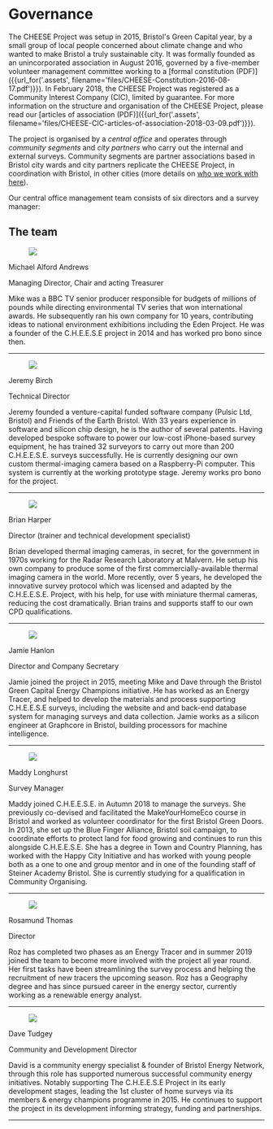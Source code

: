 
# Governance

The CHEESE Project was setup in 2015, Bristol's Green Capital year, by a small
group of local people concerned about climate change and who wanted to make
Bristol a truly sustainable city. It was formally founded as an unincorporated
association in August 2016, governed by a five-member volunteer management
committee working to a [formal constitution (PDF)]({{url_for('.assets',
filename='files/CHEESE-Constitution-2016-08-17.pdf')}}). In February 2018, the
CHEESE Project was registered as a Community Interest Company (CIC), limited by
guarantee. For more information on the structure and organisation of the CHEESE
Project, please read our [articles of association (PDF)]({{url_for('.assets',
filename='files/CHEESE-CIC-articles-of-association-2018-03-09.pdf')}}).

The project is organised by a *central office* and operates through
*community segments* and *city partners* who carry out the internal and
external surveys. Community segments are partner associations based in Bristol
city wards and city partners replicate the CHEESE Project, in coordination with
Bristol, in other cities (more details on [who we work with here](/partners)).

Our central office management team consists of six directors and a survey
manager:

## The team

<div class="container">
<div class="row">

  <div class="col-sm">
  <figure class="figure">
  <img class="img-fluid" src="{{'images/people/mike-2.jpg'|thumbnail('247x247')}}">
  </figure>
  <p class="lead">Michael Alford Andrews</p>
  <p>Managing Director, Chair and acting Treasurer</strong></p>

  <p>Mike was a BBC TV senior producer responsible for budgets of millions of
  pounds while directing environmental TV series that won international awards.
  He subsequently ran his own company for 10 years, contributing ideas to
  national environment exhibitions including the Eden Project. He was a founder of
  the C.H.E.E.S.E project in 2014 and has worked pro bono since then. </p>

  <hr>
  </div>

  <div class="col-sm">
  <figure class="figure">
  <img class="img-fluid" src="{{'images/people/jeremy-2.jpg'|thumbnail('247x247')}}">
  </figure>
  <p class="lead">Jeremy Birch</p>
  <p>Technical Director</p>

  <p>Jeremy founded a venture-capital funded software company (Pulsic Ltd,
Bristol) and Friends of the Earth Bristol. With 33 years experience in software
and silicon chip design, he is the author of several patents. Having developed
bespoke software to power our low-cost iPhone-based survey equipment, he has
trained 32 surveyors to carry out more than 200 C.H.E.E.S.E. surveys
successfully. He is currently designing our own custom thermal-imaging camera
based on a Raspberry-Pi computer. This system is currently at the working
prototype stage. Jeremy works pro bono for the project. </p>

  <hr>
  </div>

</div>
<div class="row">

  <a name="brian-harper"></a>
  <div class="col-sm">
  <figure class="figure">
  <img class="img-fluid" src="{{'images/people/brian-bike.jpg'|thumbnail('247x247')}}">
  </figure>
  <p class="lead">Brian Harper</p>
  <p>Director (trainer and technical development specialist)</p>

  <p>Brian developed thermal imaging cameras, in secret, for the government in
  1970s working for the Radar Research Laboratory at Malvern. He setup his own
  company to produce some of the first commercially-available thermal imaging
  camera in the world. More recently, over 5 years, he developed the innovative
  survey protocol which was licensed and adapted by the C.H.E.E.S.E. Project,
  with his help, for use with miniature thermal cameras, reducing the cost
  dramatically. Brian trains and supports staff to our own CPD qualifications.</p>

  <hr>
  </div>

  <div class="col-sm">
  <figure class="figure">
  <img class="img-fluid" src="{{'images/people/jamie.jpg'|thumbnail('247x247')}}">
  </figure>
  <p class="lead">Jamie Hanlon</p>
  <p>Director and Company Secretary</p>

  <p>Jamie joined the project in 2015, meeting Mike and Dave through the Bristol
  Green Capital Energy Champions initiative. He has worked as an Energy Tracer,
  and helped to develop the materials and process supporting C.H.E.E.S.E surveys,
  including the website and and back-end database system for managing surveys and
  data collection. Jamie works as a silicon engineer at Graphcore in Bristol,
  building processors for machine intelligence.</p>

  <hr>
  </div>

</div>
<div class="row">

  <div class="col-sm">
  <a name="maddy-longhurst"></a>
  <figure class="figure">
  <img class="img-fluid" src="{{'images/people/maddy.jpg'|thumbnail('247x247')}}">
  </figure>
  <p class="lead">Maddy Longhurst</p>
  <p>Survey Manager</p>

  <p>Maddy joined C.H.E.E.S.E. in Autumn 2018 to manage the surveys. She
  previously co-devised and facilitated the MakeYourHomeEco course in Bristol and
  worked as volunteer coordinator for the first Bristol Green Doors. In 2013, she
  set up the Blue Finger Alliance, Bristol soil campaign, to coordinate efforts
  to protect land for food growing and continues to run this alongside
  C.H.E.E.S.E. She has a degree in Town and Country Planning, has worked with the
  Happy City Initiative and has worked with young people both as a one to one and
  group mentor and in one of the founding staff of Steiner Academy Bristol. She
  is currently studying for a qualification in Community Organising.</p>

  <hr>
  </div>

  <div class="col-sm">
  <figure class="figure">
  <img class="img-fluid" src="{{'images/people/Roz-Thomas.jpg'|thumbnail('247x247')}}">
  </figure>
  <p class="lead">Rosamund Thomas</p>
  <p>Director</p>

  <p> Roz has completed two phases as an Energy Tracer and in summer 2019
joined the team to become more involved with the project all year round. Her
first tasks have been streamlining the survey process and helping the
recruitment of new tracers the upcoming season. Roz has a Geography degree and
has since pursued career in the energy sector, currently working as a renewable
energy analyst.</p>

  <hr>
  </div>

</div>
<div class="row">

  <div class="col-sm">
  <figure class="figure">
  <img class="img-fluid" src="{{'images/people/dave-1.jpg'|thumbnail('247x247')}}">
  </figure>
  <p class="lead">Dave Tudgey</p>
  <p>Community and Development Director</p>

  <p> David is a community energy specialist & founder of Bristol Energy Network,
  through this role has supported numerous successful community energy
  initiatives. Notably supporting The C.H.E.E.S.E Project in its early
  development stages, leading the 1st cluster of home surveys via its members &
  energy champions programme in 2015. He continues to support the project in its
  development informing strategy, funding and partnerships. </p>

  <hr>
  </div>

  <div class="col-sm">
  <!--blank-->
  </div>

</div>
</div>

<!--<div class="col-sm">
<figure class="figure">
<img class="img-fluid" src="{{'images/people/Sue-Nicholls.jpg'|thumbnail('247x247')}}">
</figure>
<p class="lead">Susan Nicholls</p>
<p>Director (data analysis specialist)</p>

<p>Sue first became involved with the sustainability sector as an Energy Champion
when Bristol became European Green Capital in 2015. After volunteering for the
C.H.E.E.S.E. Project, in 2015-2016 she obtained funding for and organised
pilot energy surveys in Bishopston, Cotham and Redland and has since been
responsible for overseeing the collation of data from the surveys and the
statistical analysis. Before joining the project Sue spent 29 years working as
a research immunologist and post-graduate supervisor at the University of
Bristol.</p>

<hr>
</div>-->

